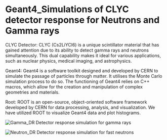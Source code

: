 # Geant4_Simulations of CLYC detector response for Neutrons and Gamma rays 

CLYC Detector: CLYC (Cs2LiYCl6) is a unique scintillator material that has gained attention due to its ability to detect gamma rays and neutrons simultaneously. This dual capability makes it ideal for various applications, such as nuclear physics, medical imaging, and astrophysics.

Geant4: Geant4 is a software toolkit designed and developed by CERN to simulate the passage of particles through matter. It utilises the Monte Carlo simulation process to do so. The functioning of Geant4 relies on C++ macros, which allow for the creation and manipulation of complex geometries and materials.

Root: ROOT is an open-source, object-oriented software framework developed by CERN for data processing, analysis, and visualization. We have utilized ROOT to visualize Geant4 data and plot histograms. 

![Gamma_DR](https://github.com/harshitdubeyy/Geant4_Simulations/assets/62109631/dc363ca6-63f4-4cf6-9b4d-b9c62072b425)
Detector response simulation for gamma rays

![Neutron_DR](https://github.com/harshitdubeyy/Geant4_Simulations/assets/62109631/aeed92e2-a02a-48b1-97f5-0a47f999d410)
Detector response simulation for fast neutrons
